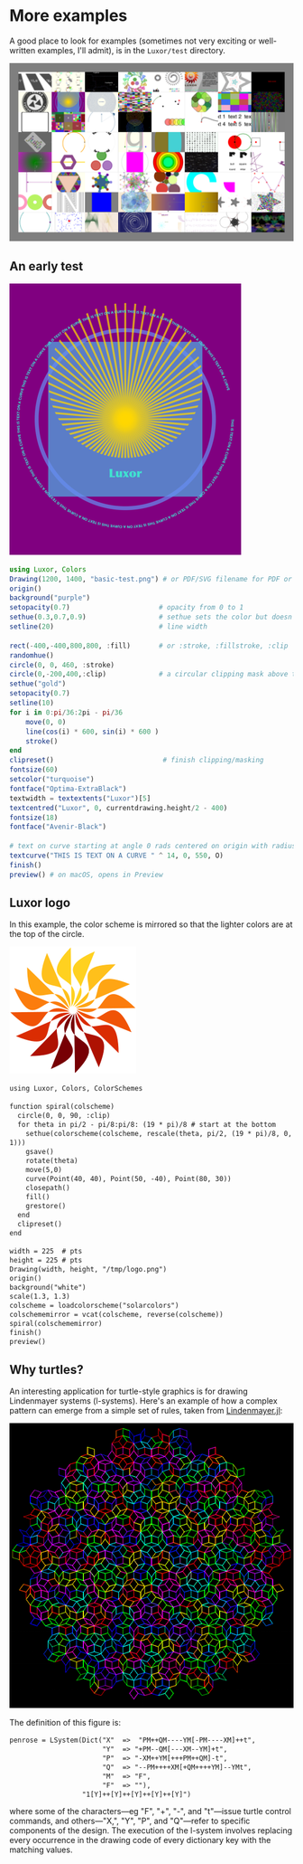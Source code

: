 # More examples

A good place to look for examples (sometimes not very exciting or well-written examples, I'll admit), is in the `Luxor/test` directory.

!["tiled images"](figures/tiled-images.png)

## An early test

![Luxor test](figures/basic-test.png)

```julia
using Luxor, Colors
Drawing(1200, 1400, "basic-test.png") # or PDF/SVG filename for PDF or SVG
origin()
background("purple")
setopacity(0.7)                      # opacity from 0 to 1
sethue(0.3,0.7,0.9)                  # sethue sets the color but doesn't change the opacity
setline(20)                          # line width

rect(-400,-400,800,800, :fill)       # or :stroke, :fillstroke, :clip
randomhue()
circle(0, 0, 460, :stroke)
circle(0,-200,400,:clip)             # a circular clipping mask above the x axis
sethue("gold")
setopacity(0.7)
setline(10)
for i in 0:pi/36:2pi - pi/36
    move(0, 0)
    line(cos(i) * 600, sin(i) * 600 )
    stroke()
end
clipreset()                           # finish clipping/masking
fontsize(60)
setcolor("turquoise")
fontface("Optima-ExtraBlack")
textwidth = textextents("Luxor")[5]
textcentred("Luxor", 0, currentdrawing.height/2 - 400)
fontsize(18)
fontface("Avenir-Black")

# text on curve starting at angle 0 rads centered on origin with radius 550
textcurve("THIS IS TEXT ON A CURVE " ^ 14, 0, 550, O)
finish()
preview() # on macOS, opens in Preview
```

## Luxor logo

In this example, the color scheme is mirrored so that the lighter colors are at the top of the circle.

![logo](figures/logo.png)

```
using Luxor, Colors, ColorSchemes

function spiral(colscheme)
  circle(0, 0, 90, :clip)
  for theta in pi/2 - pi/8:pi/8: (19 * pi)/8 # start at the bottom
    sethue(colorscheme(colscheme, rescale(theta, pi/2, (19 * pi)/8, 0, 1)))
    gsave()
    rotate(theta)
    move(5,0)
    curve(Point(40, 40), Point(50, -40), Point(80, 30))
    closepath()
    fill()
    grestore()
  end
  clipreset()
end

width = 225  # pts
height = 225 # pts
Drawing(width, height, "/tmp/logo.png")
origin()
background("white")
scale(1.3, 1.3)
colscheme = loadcolorscheme("solarcolors")
colschememirror = vcat(colscheme, reverse(colscheme))
spiral(colschememirror)
finish()
preview()
```

## Why turtles?

An interesting application for turtle-style graphics is for drawing Lindenmayer systems (l-systems). Here's an example of how a complex pattern can emerge from a simple set of rules, taken from [Lindenmayer.jl](https://github.com/cormullion/Lindenmayer.jl):

![penrose](figures/penrose.png)

The definition of this figure is:
```
penrose = LSystem(Dict("X"  =>  "PM++QM----YM[-PM----XM]++t",
                       "Y"  => "+PM--QM[---XM--YM]+t",
                       "P"  => "-XM++YM[+++PM++QM]-t",
                       "Q"  => "--PM++++XM[+QM++++YM]--YMt",
                       "M"  => "F",
                       "F"  => ""),
                  "1[Y]++[Y]++[Y]++[Y]++[Y]")
```

where some of the characters—eg "F", "+", "-", and "t"—issue turtle control commands, and others—"X,", "Y", "P", and "Q"—refer to specific components of the design. The execution of the l-system involves replacing every occurrence in the drawing code of every dictionary key with the matching values.
